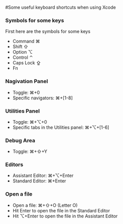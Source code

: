 #Some useful keyboard shortcuts when using Xcode

### Symbols for some keys
First here are the symbols for some keys

* Command ⌘
* Shift ⇧
* Option ⌥
* Control ⌃
* Caps Lock ⇪
* Fn

### Nagivation Panel
* Toggle: ⌘+0
* Specific navigators: ⌘+[1-8]

### Utilities Panel
* Toggle: ⌘+⌥+0
* Specific tabs in the Utilities panel: ⌘+⌥+[1-6]

### Debug Area
* Toggle: ⌘+⇧+Y

### Editors
* Assistant Editor: ⌘+⌥+Enter
* Standard Editor: ⌘+Enter

### Open a file
* Open a file: ⌘+⇧+O (Letter O)
* Hit Enter to open the file in the Standard Editor
* Hit ⌥+Enter to open the file in the Assistant Editor

